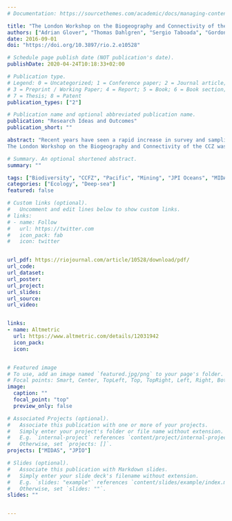 ```yaml
---
# Documentation: https://sourcethemes.com/academic/docs/managing-content/

title: "The London Workshop on the Biogeography and Connectivity of the Clarion-Clipperton Zone"
authors: ["Adrian Glover", "Thomas Dahlgren", "Sergio Taboada", "Gordon Paterson", "Helena Wiklund", "Andrea Waeschenbach", "Amber Cobley", "Pedro Martı́nez", "Stefanie Kaiser", "Sarah Schnurr", "Sahar Khodami", "Uwe Raschka", "Daniel Kersken", "Heiko Stuckas", "Lénaı̈ck Menot", "admin", "Ann Vanreusel", "Lara Macheriotou", "Marina Cunha", "Ana Hilario", "Clara Rodrigues", "Ana Colaço", "Pedro Ribeiro", "Magdalena Błażewicz", "Andrew Gooday", "Daniel Jones", "David Billett", "Aurélie Goineau", "Diva Amon", "Craig Smith", "Tasnim Patel", "Kirsty McQuaid", "Ralph Spickermann", "Stefan Brager"]
date: 2016-09-01
doi: "https://doi.org/10.3897/rio.2.e10528"

# Schedule page publish date (NOT publication's date).
publishDate: 2020-04-24T10:18:33+02:00

# Publication type.
# Legend: 0 = Uncategorized; 1 = Conference paper; 2 = Journal article;
# 3 = Preprint / Working Paper; 4 = Report; 5 = Book; 6 = Book section;
# 7 = Thesis; 8 = Patent
publication_types: ["2"]

# Publication name and optional abbreviated publication name.
publication: "Research Ideas and Outcomes"
publication_short: ""

abstract: "Recent years have seen a rapid increase in survey and sampling expeditions to the Clarion-Clipperton Zone (CCZ) abyssal plain, a vast area of the central Pacific that is currently being actively explored for deep-sea minerals (ISA, 2016). Critical to the development of evidence-based environmental policy in the CCZ are data on the biogeography and connectivity of species at a CCZ-regional level.<br>
The London Workshop on the Biogeography and Connectivity of the CCZ was convened to support the integration and synthesis of data from European Union (EU) CCZ projects, supported by the EU Managing Impacts of Deep-Sea Resource Exploitation (MIDAS) and EU Joint Programming Initiative Healthy and Productive Seas and Oceans (JPI Oceans) projects. The London Workshop had three clear goals: (1) To explore, review and synthesise the latest molecular biogeography and connectivity data from across recent CCZ cruises from both contractor and academia-funded projects; (2) To develop complementary and collaborative institutional and program-based academic publication plans to avoid duplication of effort and ensure maximum collaborative impact; (3) To plan a joint synthetic data publication highlighting key results from a range of planned molecular biogeography/connectivity publications. 32 participants attended the workshop at the Natural History Museum in London from 10-12 May 2016. Presentations and discussions are summarised in this report covering (1) overviews of current CCZ environmental projects, (2) policy and industry perspectives, (3) synthesis of DNA taxonomy and biogeography studies, (4) summaries of the latest population genetic studies, (5) summaries of the latest broader morphological context, (6) an overview of publication and proposal plans to maximise collaborative opportunities and finally a series of workshop recommendations."

# Summary. An optional shortened abstract.
summary: ""

tags: ["Biodiversity", "CCFZ", "Pacific", "Mining", "JPI Oceans", "MIDAS"]
categories: ["Ecology", "Deep-sea"]
featured: false

# Custom links (optional).
#   Uncomment and edit lines below to show custom links.
# links:
# - name: Follow
#   url: https://twitter.com
#   icon_pack: fab
#   icon: twitter


url_pdf: https://riojournal.com/article/10528/download/pdf/
url_code:
url_dataset: 
url_poster: 
url_project:
url_slides:
url_source:
url_video: 


links:
- name: Altmetric
  url: https://www.altmetric.com/details/12031942
  icon_pack: 
  icon: 


# Featured image
# To use, add an image named `featured.jpg/png` to your page's folder. 
# Focal points: Smart, Center, TopLeft, Top, TopRight, Left, Right, BottomLeft, Bottom, BottomRight.
image:
  caption: ""
  focal_point: "top"
  preview_only: false

# Associated Projects (optional).
#   Associate this publication with one or more of your projects.
#   Simply enter your project's folder or file name without extension.
#   E.g. `internal-project` references `content/project/internal-project/index.md`.
#   Otherwise, set `projects: []`.
projects: ["MIDAS", "JPIO"]

# Slides (optional).
#   Associate this publication with Markdown slides.
#   Simply enter your slide deck's filename without extension.
#   E.g. `slides: "example"` references `content/slides/example/index.md`.
#   Otherwise, set `slides: ""`.
slides: ""


---
```

